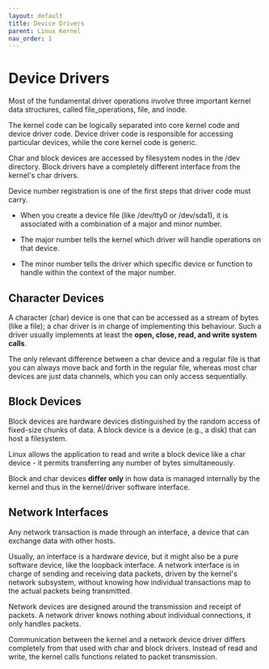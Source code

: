 ```yaml
---
layout: default
title: Device Drivers
parent: Linux Kernel
nav_order: 1
---
```


# Device Drivers

Most of the fundamental driver operations involve three important kernel data structures, called file_operations, file, and inode.

The kernel code can be logically separated into core kernel code and device driver code. Device driver code is responsible for accessing particular devices, while the core kernel code is generic. 

Char and block devices are accessed by filesystem nodes in the /dev directory. Block drivers have a completely different interface from the kernel's char drivers.

Device number registration is one of the first steps that driver code must carry.

* When you create a device file (like /dev/tty0 or /dev/sda1), it is associated with a combination of a major and minor number.

* The major number tells the kernel which driver will handle operations on that device.

* The minor number tells the driver which specific device or function to handle within the context of the major number.

## Character Devices

A character (char) device is one that can be accessed as a stream of bytes (like a file); a char driver is in charge of implementing this behaviour. Such a driver usually implements at least the **open, close, read, and write system calls**.

The only relevant difference between a char device and a regular file is that you can always move back and forth in the regular file, whereas most char devices are just data channels, which you can only access sequentially.

## Block Devices

Block devices are hardware devices distinguished by the random access of fixed-size chunks of data. A block device is a device (e.g., a disk) that can host a filesystem.

Linux allows the application to read and write a block device like a char device - it permits transferring any number of bytes simultaneously.

Block and char devices **differ only** in how data is managed internally by the kernel and thus in the kernel/driver software interface.

## Network Interfaces

Any network transaction is made through an interface, a device that can exchange data with other hosts.

Usually, an interface is a hardware device, but it might also be a pure software device, like the loopback interface. A network interface is in charge of sending and receiving data packets, driven by the kernel's network subsystem, without knowing how individual transactions map to the actual packets being transmitted.

Network devices are designed around the transmission and receipt of packets. A network driver knows nothing about individual connections, it only handles packets.

Communication between the kernel and a network device driver differs completely from that used with char and block drivers. Instead of read and write, the kernel calls functions related to packet transmission.
